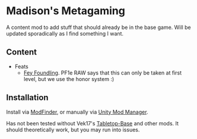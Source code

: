 # Madison's Metagaming
  A content mod to add stuff that should already be in the base game. Will be updated sporadically as I find something I want. 

## Content
- Feats
  - [Fey Foundling](https://www.aonprd.com/FeatDisplay.aspx?ItemName=Fey%20Foundling). PF1e RAW says that this can only be taken at first level, but we use the honor system :)

## Installation
  Install via [ModFinder](https://github.com/Pathfinder-WOTR-Modding-Community/ModFinder), or manually via [Unity Mod Manager](https://github.com/newman55/unity-mod-manager).
  
  Has not been tested without Vek17's [Tabletop-Base](https://github.com/Vek17/TabletopTweaks-Base) and other mods. It should theoretically work, but you may run into issues.
